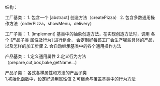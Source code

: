 结构：

工厂基类：
    1. 包含一个 [abstract] 创造方法（createPizza）
    2. 包含多数通用操作方法（orderPizza，showMenu，delivery）
    
工厂子类：
    1. [implement] 基类中的抽象创造方法，在实现创造方法时，调用 各个 [产品子类 属性及行为] 进行组合，
    会定制好每该工厂会生产哪些具体的产品，以及怎样的加工步骤
    2. 会自动继承基类中的各个通用操作方法
    
产品基类：
    1.定义通用属性
    2.定义行为方法 （prepare,cut,box,bake,getName...）
    
产品子类：
    各式各样属性和方法的产品子类        
    1.初始化函数中，设定好通用属性值
    2.可继承与覆盖基类中的行为方法





